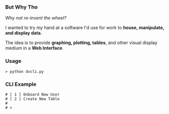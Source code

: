 ### But Why Tho ###

*Why not re-invent the wheel?*

I wanted to try my hand at a software I'd use for work to **house, manipulate, and display data**.

The idea is to provide **graphing, plotting, tables**, and other visual display medium in a **Web Interface**.

### Usage ###

```
> python dvcli.py
```

### CLI Example ###

```
# [ 1 ] Onboard New User
# [ 2 ] Create New Table
#
# > 
```
